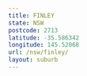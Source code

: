 ```yaml
---
title: FINLEY
state: NSW
postcode: 2713
latitude: -35.586342
longitude: 145.52068
url: /nsw/finley/
layout: suburb
---
```

